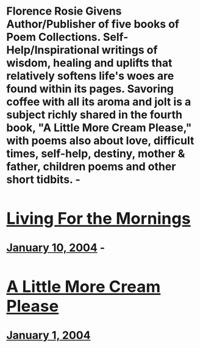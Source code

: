 # Florence Rosie Givens Author/Publisher of five books of Poem Collections. Self-Help/Inspirational writings of wisdom, healing and uplifts that relatively softens life's woes are found within its pages. Savoring coffee with all its aroma and jolt is a subject richly shared in the fourth book, "A Little More Cream Please," with poems also about love, difficult times, self-help, destiny, mother & father, children poems and other short tidbits. - [<h2>Living For the Mornings</h2>January 10, 2004](https://ineedcoffee.com/living-for-the-mornings/) - [<h2>A Little More Cream Please</h2>January 1, 2004](https://ineedcoffee.com/a-little-more-cream-please/)